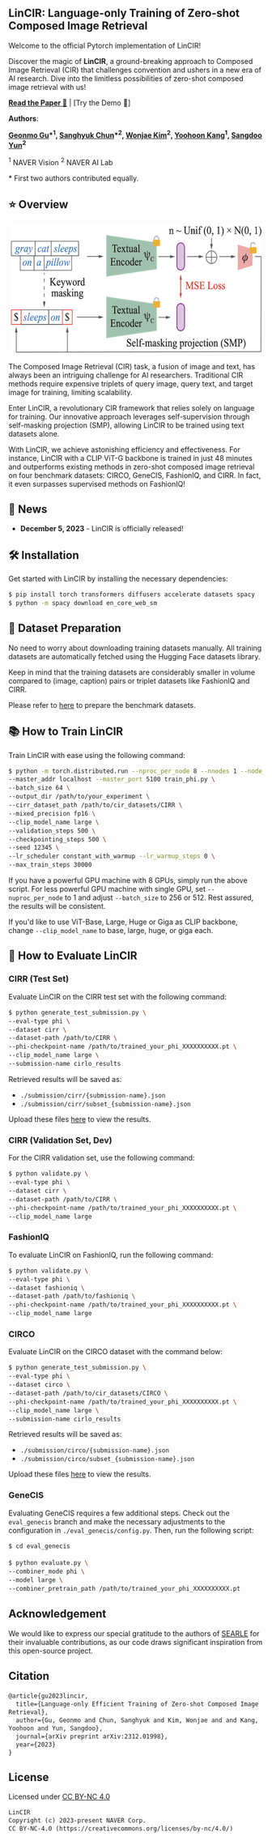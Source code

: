 ## LinCIR: Language-only Training of Zero-shot Composed Image Retrieval
Welcome to the official Pytorch implementation of LinCIR!

Discover the magic of **LinCIR**, a ground-breaking approach to Composed Image Retrieval (CIR) that challenges convention and ushers in a new era of AI research. Dive into the limitless possibilities of zero-shot composed image retrieval with us!

**[Read the Paper 📜](https://arxiv.org/abs/2312.01998)** | [Try the Demo 🤗]

**Authors**: 

**[Geonmo Gu](https://geonm.github.io/)\*<sup>1</sup>, [Sanghyuk Chun](https://sanghyukchun.github.io/home/)\*<sup>2</sup>, [Wonjae Kim](https://wonjae.kim)<sup>2</sup>, [Yoohoon Kang](https://www.linkedin.com/in/yoohoon-kang-59895644)<sup>1</sup>, [Sangdoo Yun](https://sangdooyun.github.io)<sup>2</sup>**

<sup>1</sup> NAVER Vision <sup>2</sup> NAVER AI Lab

\* First two authors contributed equally.

## ⭐ Overview
<img src=".github/figure_001.png" height="256">

The Composed Image Retrieval (CIR) task, a fusion of image and text, has always been an intriguing challenge for AI researchers. Traditional CIR methods require expensive triplets of query image, query text, and target image for training, limiting scalability.

Enter LinCIR, a revolutionary CIR framework that relies solely on language for training. Our innovative approach leverages self-supervision through self-masking projection (SMP), allowing LinCIR to be trained using text datasets alone.

With LinCIR, we achieve astonishing efficiency and effectiveness. For instance, LinCIR with a CLIP ViT-G backbone is trained in just 48 minutes and outperforms existing methods in zero-shot composed image retrieval on four benchmark datasets: CIRCO, GeneCIS, FashionIQ, and CIRR. In fact, it even surpasses supervised methods on FashionIQ!

## 🚀 News
- **December 5, 2023** - LinCIR is officially released!

## 🛠️ Installation
Get started with LinCIR by installing the necessary dependencies:

```bash
$ pip install torch transformers diffusers accelerate datasets spacy
$ python -m spacy download en_core_web_sm
```

## 📂 Dataset Preparation
No need to worry about downloading training datasets manually. All training datasets are automatically fetched using the Hugging Face datasets library.

Keep in mind that the training datasets are considerably smaller in volume compared to (image, caption) pairs or triplet datasets like FashionIQ and CIRR. 

Please refer to [here](https://github.com/miccunifi/SEARLE/tree/main#data-preparation) to prepare the benchmark datasets.

## 📚 How to Train LinCIR
Train LinCIR with ease using the following command:

```bash
$ python -m torch.distributed.run --nproc_per_node 8 --nnodes 1 --node_rank 0 \
--master_addr localhost --master_port 5100 train_phi.py \
--batch_size 64 \
--output_dir /path/to/your_experiment \
--cirr_dataset_path /path/to/cir_datasets/CIRR \
--mixed_precision fp16 \
--clip_model_name large \
--validation_steps 500 \
--checkpointing_steps 500 \
--seed 12345 \
--lr_scheduler constant_with_warmup --lr_warmup_steps 0 \
--max_train_steps 30000
```

If you have a powerful GPU machine with 8 GPUs, simply run the above script. For less powerful GPU machine with single GPU, set `--nuproc_per_node` to 1 and adjust `--batch_size` to 256 or 512. Rest assured, the results will be consistent.

If you'd like to use ViT-Base, Large, Huge or Giga as CLIP backbone, change `--clip_model_name` to base, large, huge, or giga each.

## 💯 How to Evaluate LinCIR

### CIRR (Test Set)
Evaluate LinCIR on the CIRR test set with the following command:

```bash
$ python generate_test_submission.py \
--eval-type phi \
--dataset cirr \
--dataset-path /path/to/CIRR \
--phi-checkpoint-name /path/to/trained_your_phi_XXXXXXXXXX.pt \
--clip_model_name large \
--submission-name cirlo_results
```

Retrieved results will be saved as:
- `./submission/cirr/{submission-name}.json`
- `./submission/cirr/subset_{submission-name}.json`

Upload these files [here](https://cirr.cecs.anu.edu.au/test_process/) to view the results.

### CIRR (Validation Set, Dev)
For the CIRR validation set, use the following command:

```bash
$ python validate.py \
--eval-type phi \
--dataset cirr \
--dataset-path /path/to/CIRR \
--phi-checkpoint-name /path/to/trained_your_phi_XXXXXXXXXX.pt \
--clip_model_name large
```

### FashionIQ
To evaluate LinCIR on FashionIQ, run the following command:

```bash
$ python validate.py \
--eval-type phi \
--dataset fashioniq \
--dataset-path /path/to/fashioniq \
--phi-checkpoint-name /path/to/trained_your_phi_XXXXXXXXXX.pt \
--clip_model_name large
```

### CIRCO
Evaluate LinCIR on the CIRCO dataset with the command below:

```bash
$ python generate_test_submission.py \
--eval-type phi \
--dataset circo \
--dataset-path /path/to/cir_datasets/CIRCO \
--phi-checkpoint-name /path/to/trained_your_phi_XXXXXXXXXX.pt \
--clip_model_name large \
--submission-name cirlo_results
```

Retrieved results will be saved as:
- `./submission/circo/{submission-name}.json`
- `./submission/circo/subset_{submission-name}.json`

Upload these files [here](https://circo.micc.unifi.it/evaluation) to view the results.

### GeneCIS
Evaluating GeneCIS requires a few additional steps. Check out the `eval_genecis` branch and make the necessary adjustments to the configuration in `./eval_genecis/config.py`. Then, run the following script:

```bash
$ cd eval_genecis

$ python evaluate.py \
--combiner_mode phi \
--model large \
--combiner_pretrain_path /path/to/trained_your_phi_XXXXXXXXXX.pt
```

## Acknowledgement
We would like to express our special gratitude to the authors of [SEARLE](https://github.com/miccunifi/SEARLE) for their invaluable contributions, as our code draws significant inspiration from this open-source project.

## Citation
```
@article{gu2023lincir,
  title={Language-only Efficient Training of Zero-shot Composed Image Retrieval},
  author={Gu, Geonmo and Chun, Sanghyuk and Kim, Wonjae and and Kang, Yoohoon and Yun, Sangdoo},
  journal={arXiv preprint arXiv:2312.01998},
  year={2023}
}
```

## License

Licensed under [CC BY-NC 4.0](LICENSE)

```
LinCIR
Copyright (c) 2023-present NAVER Corp.
CC BY-NC-4.0 (https://creativecommons.org/licenses/by-nc/4.0/)
```
